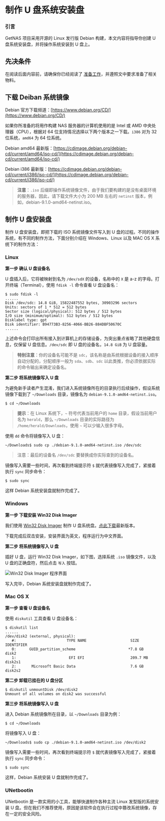 # 制作 U 盘系统安装盘

### 引言

GetNAS 项目采用开源的 Linux 发行版 Debian 构建，本文内容将指导你创建 U 盘系统安装盘，并将操作系统安装到 U 盘上。

## 先决条件

在阅读后面内容前，请确保你已经阅读了 [准备工作](preparation.md)，并遵照文中要求准备了相关物料。

## 下载 Deiban 系统镜像

Debian 官方下载频道：[https://www.debian.org/CD/](https://www.debian.org/CD/)

如果你所准备的将用作构建 NAS 服务器的计算机使用的是 Intel 或 AMD 中央处理器（CPU），根据对 64 位支持情况选择以下两个版本之一下载。`i386` 对为 32 位系统，`amd64` 为 64 位系统。

Debian amd64 最新版：[https://cdimage.debian.org/debian-cd/current/amd64/iso-cd/](https://cdimage.debian.org/debian-cd/current/amd64/iso-cd/)

Debian i386 最新版：[https://cdimage.debian.org/debian-cd/current/i386/iso-cd/](https://cdimage.debian.org/debian-cd/current/i386/iso-cd/)

> **注意**：`.iso` 后缀即操作系统镜像文件，由于我们要构建的是没有桌面环境的服务器，因此，请下载文件大小为 200 MB 左右的 `netinst` 版本，例如，debian-9.1.0-amd64-netinst.iso。


## 制作 U 盘安装盘

制作 U 盘安装盘，即把下载的 ISO 系统镜像文件写入到 U 盘的过程。不同的操作系统，有不同的制作方法，下面分别介绍在 Windows、Linux 以及 MAC OS X 系统下的制作方法：

### Linux

**第一步 确认 U 盘设备名**

U 盘插入后，它将被映射到名为 `/dev/sdX` 的设备，名称中的 `X` 是 a-z 的字母。打开终端（Terminal），使用 `fdisk -l` 命令查看 U 盘设备名：

```
$ sudo fdisk -l
......
Disk /dev/sdc: 14.8 GiB, 15822487552 bytes, 30903296 sectors
Units: sectors of 1 * 512 = 512 bytes
Sector size (logical/physical): 512 bytes / 512 bytes
I/O size (minimum/optimal): 512 bytes / 512 bytes
Disklabel type: gpt
Disk identifier: B94773B3-8256-4066-BB26-884DBF50670C
......
```

上述命令会打印出所有接入到计算机上的存储设备，为突出重点省略了其他硬盘信息，仅保留 U 盘信息。`/dev/sdc` 即 U 盘的设备名，`14.8 GiB` 为 U 盘容量。

> **特别注意**：你的设备名可能不是 `sdc`，该名称是由系统根据设备的接入顺序自动分配的，分配顺序一般为 `sda`、`sdb`、`sdc` 以此类推，你必须依据实际的命令输出来确定设备名。

**第二步 将系统镜像写入 U 盘**

为避免新手读者产生混淆，我们进入系统镜像所在的目录执行后续操作，假设系统镜像下载到了 `~/Downloads` 目录，镜像名为 `debian-9.1.0-amd64-netinst.iso`。

```
$ cd ~/Downloads
```
> **提示**：在 Linux 系统下，`~` 符号代表当前用户的 `home` 目录，假设当前用户名为 `herald`，那么 `~/Downloads` 目录的实际路径为 `/home/herald/Downloads`，使用 `~` 可以少输入很多字母。

使用 `dd` 命令将镜像写入 U 盘：

```
~/Downloads$ sudo cp ./debian-9.1.0-amd64-netinst.iso /dev/sdc
```

> 注意：最后的设备名 `/dev/sdc` 要替换成你实际查到的设备名。

镜像写入需要一些时间，再次看到终端提示符 `$` 就代表镜像写入完成了，紧接着执行 `sync` 同步命令：

```
$ sudo sync
```

这样 Debian 系统安装盘就制作完成了。

### Windows

**第一步 下载安装 Win32 Disk Imager**

我们使用 [Win32 Disk Imager](https://sourceforge.net/projects/win32diskimager/) 制作 U 盘系统盘。[点此下载](https://sourceforge.net/projects/win32diskimager/files/latest/download)最新版本。

下载完成后双击安装，安装界面为英文，程序运行为中文界面。

**第二步 将系统镜像写入 U 盘**

插好 U 盘，运行 Win32 Disk Imager，如下图，选择系统 `.iso` 镜像文件，以及 U 盘的正确盘符，然后点击 `写入` 按钮。

<img src="https://raw.githubusercontent.com/getnas/getnas/master/operating-system-installation/win32-disk-imager.png" alt="Win32 Disk Imager 程序界面">

写入完毕，Debian 系统安装盘就制作完成了。

### Mac OS X

**第一步 查看 U 盘设备名**

使用 `diskutil` 工具查看 U 盘设备名：

```
$ diskutil list
......
/dev/disk2 (external, physical):
   #:                       TYPE NAME                    SIZE       IDENTIFIER
   0:      GUID_partition_scheme                        *7.8 GB     disk2
   1:                        EFI EFI                     209.7 MB   disk2s1
   2:       Microsoft Basic Data                         7.6 GB     disk2s2
```

**第二步 卸载已挂在的 U 盘分区**

```
$ diskutil unmountDisk /dev/disk2
Unmount of all volumes on disk2 was successful
```

**第三步 将系统镜像写入 U 盘**

进入 Debian 系统镜像所在目录，以 `~/Downloads` 目录为例：

```
$ cd ~/Downloads
```

将镜像写入 U 盘：

```
~/Downloads$ sudo cp ./debian-9.1.0-amd64-netinst.iso /dev/disk2
```

镜像写入需要一些时间，再次看到终端提示符 `$` 就代表镜像写入完成了，紧接着执行 `sync` 同步命令：

```
$ sudo sync
```
这样，Debian 系统安装 U 盘就制作完成了。

### UNetbootin

UNetbootin 是一款实用的小工具，能够快速制作各种主流 Linux 发型版的系统安装 U 盘。但在我们不推荐使用，原因是该软件会在执行过程中篡改系统镜像，存在一定的安全风险。
